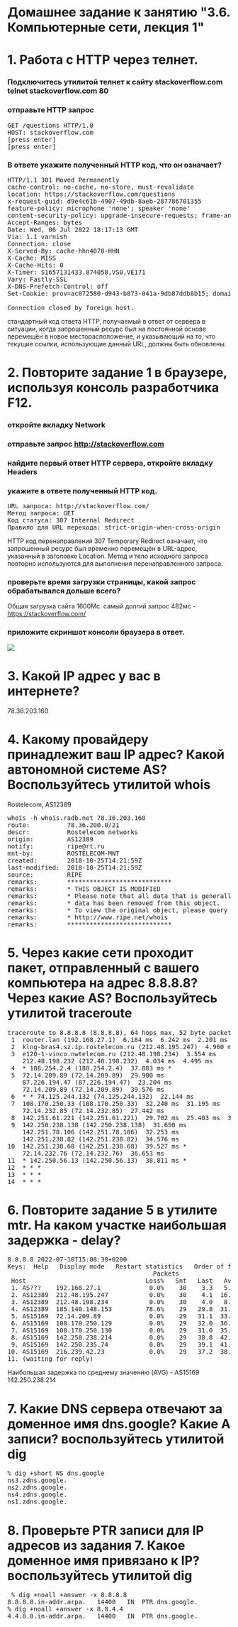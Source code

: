 # Домашнее задание к занятию "3.6. Компьютерные сети, лекция 1"
# 1. Работа c HTTP через телнет.

### Подключитесь утилитой телнет к сайту stackoverflow.com telnet stackoverflow.com 80

### отправьте HTTP запрос
<pre>GET /questions HTTP/1.0
HOST: stackoverflow.com
[press enter]
[press enter]</pre>
### В ответе укажите полученный HTTP код, что он означает?
<pre>
HTTP/1.1 301 Moved Permanently
cache-control: no-cache, no-store, must-revalidate
location: https://stackoverflow.com/questions
x-request-guid: d9e4c61b-4907-49db-8aeb-287786701355
feature-policy: microphone 'none'; speaker 'none'
content-security-policy: upgrade-insecure-requests; frame-ancestors 'self' https://stackexchange.com
Accept-Ranges: bytes
Date: Wed, 06 Jul 2022 18:17:13 GMT
Via: 1.1 varnish
Connection: close
X-Served-By: cache-hhn4078-HHN
X-Cache: MISS
X-Cache-Hits: 0
X-Timer: S1657131433.874058,VS0,VE171
Vary: Fastly-SSL
X-DNS-Prefetch-Control: off
Set-Cookie: prov=ac072580-d943-b873-041a-9db87ddb8b15; domain=.stackoverflow.com; expires=Fri, 01-Jan-2055 00:00:00 GMT; path=/; HttpOnly

Connection closed by foreign host.
</pre>

 стандартный код ответа HTTP, получаемый в ответ от сервера в ситуации, когда запрошенный ресурс был на постоянной основе перемещён в новое месторасположение, и указывающий на то, что текущие ссылки, использующие данный URL, должны быть обновлены. 

# 2. Повторите задание 1 в браузере, используя консоль разработчика F12.

### откройте вкладку Network

### отправьте запрос http://stackoverflow.com

### найдите первый ответ HTTP сервера, откройте вкладку Headers

### укажите в ответе полученный HTTP код.
<pre>
URL запроса: http://stackoverflow.com/
Метод запроса: GET
Код статуса: 307 Internal Redirect
Правило для URL перехода: strict-origin-when-cross-origin
</pre>
HTTP код перенаправления 307 Temporary Redirect означает, что запрошенный ресурс был временно перемещён в URL-адрес, указанный в заголовке Location. Метод и тело исходного запроса повторно используются для выполнения перенаправленного запроса.
### проверьте время загрузки страницы, какой запрос обрабатывался дольше всего?
Общая загрузка сайта 1600Мс. самый долгий запрос 482мс - https://stackoverflow.com/ 
### приложите скриншот консоли браузера в ответ.

<img src="/Users/valeriikiselev/Desktop/Снимок экрана 2022-07-09 в 11.41.33.jpg"/>

# 3. Какой IP адрес у вас в интернете?
78.36.203.160
# 4. Какому провайдеру принадлежит ваш IP адрес? Какой автономной системе AS? Воспользуйтесь утилитой whois
Rostelecom, AS12389
<pre>
whois -h whois.radb.net 78.36.203.160
route:          78.36.200.0/21
descr:          Rostelecom networks
origin:         AS12389
notify:         ripe@rt.ru
mnt-by:         ROSTELECOM-MNT
created:        2018-10-25T14:21:59Z
last-modified:  2018-10-25T14:21:59Z
source:         RIPE
remarks:        ****************************
remarks:        * THIS OBJECT IS MODIFIED
remarks:        * Please note that all data that is generally regarded as personal
remarks:        * data has been removed from this object.
remarks:        * To view the original object, please query the RIPE Database at:
remarks:        * http://www.ripe.net/whois
remarks:        ****************************
</pre>
# 5. Через какие сети проходит пакет, отправленный с вашего компьютера на адрес 8.8.8.8? Через какие AS? Воспользуйтесь утилитой traceroute
<pre>
traceroute to 8.8.8.8 (8.8.8.8), 64 hops max, 52 byte packets
 1  router.lan (192.168.27.1)  6.184 ms  6.242 ms  2.201 ms
 2  klng-bras4.sz.ip.rostelecom.ru (212.48.195.247)  4.960 ms  14.646 ms  3.662 ms
 3  e120-1-vinco.nwtelecom.ru (212.48.198.234)  3.554 ms
    212.48.198.232 (212.48.198.232)  4.034 ms  4.495 ms
 4  * 188.254.2.4 (188.254.2.4)  37.883 ms *
 5  72.14.209.89 (72.14.209.89)  29.900 ms
    87.226.194.47 (87.226.194.47)  23.204 ms
    72.14.209.89 (72.14.209.89)  39.576 ms
 6  * * 74.125.244.132 (74.125.244.132)  22.144 ms
 7  108.170.250.33 (108.170.250.33)  32.240 ms  31.195 ms
    72.14.232.85 (72.14.232.85)  27.442 ms
 8  142.251.61.221 (142.251.61.221)  29.702 ms  25.403 ms  30.635 ms
 9  142.250.238.138 (142.250.238.138)  31.650 ms
    142.251.78.106 (142.251.78.106)  32.253 ms
    142.251.238.82 (142.251.238.82)  34.576 ms
10  142.251.238.68 (142.251.238.68)  39.527 ms *
    72.14.232.76 (72.14.232.76)  36.653 ms
11  * 142.250.56.13 (142.250.56.13)  38.811 ms *
12  * * *
13  * * *
14  * * *
</pre>
# 6. Повторите задание 5 в утилите mtr. На каком участке наибольшая задержка - delay?
<pre>
8.8.8.8 2022-07-10T15:08:38+0200
Keys:  Help   Display mode   Restart statistics   Order of fields   quit
                                       Packets               Pings
 Host                                Loss%   Snt   Last   Avg  Best  Wrst StDev
 1. AS???    192.168.27.1             0.0%    30    3.3   5.3   3.1  27.2   4.8
 2. AS12389  212.48.195.247           0.0%    30    4.1  16.1   3.0 107.5  24.7
 3. AS12389  212.48.198.234           0.0%    30    4.0   8.7   3.7  35.7   7.8
 4. AS12389  185.140.148.153         78.6%    29   29.8  31.8  29.8  36.3   2.5
 5. AS15169  72.14.209.89             0.0%    29   31.1  33.0  30.0  44.0   3.7
 6. AS15169  108.170.250.129          0.0%    29   32.0  36.2  30.8  63.9   6.8
 7. AS15169  108.170.250.130          0.0%    29   31.0  35.0  30.3  60.2   7.0
 8. AS15169  142.250.238.214          0.0%    29   38.8  42.0  38.3  54.7   5.1
 9. AS15169  142.250.235.74           0.0%    29   39.1  41.5  38.2  63.2   5.3
10. AS15169  216.239.42.23            0.0%    29   37.2  38.3  37.0  42.6   1.5
11. (waiting for reply)
</pre>
Наибольшая задержка по среднему значению (AVG) - AS15169  142.250.238.214
# 7. Какие DNS сервера отвечают за доменное имя dns.google? Какие A записи? воспользуйтесь утилитой dig
<pre>
% dig +short NS dns.google
ns3.zdns.google.
ns2.zdns.google.
ns4.zdns.google.
ns1.zdns.google.
</pre>
# 8. Проверьте PTR записи для IP адресов из задания 7. Какое доменное имя привязано к IP? воспользуйтесь утилитой dig
<pre>
 % dig +noall +answer -x 8.8.8.8
8.8.8.8.in-addr.arpa.	14400	IN	PTR	dns.google.
% dig +noall +answer -x 8.8.4.4
4.4.8.8.in-addr.arpa.	14400	IN	PTR	dns.google.
</pre>